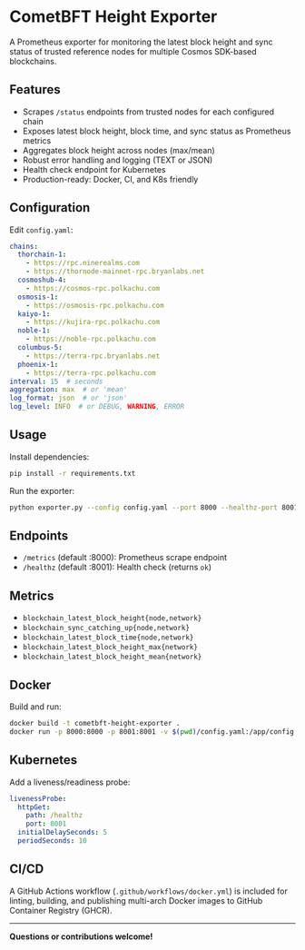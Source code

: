# CometBFT Height Exporter

A Prometheus exporter for monitoring the latest block height and sync status of trusted reference nodes for multiple Cosmos SDK-based blockchains.

## Features
- Scrapes `/status` endpoints from trusted nodes for each configured chain
- Exposes latest block height, block time, and sync status as Prometheus metrics
- Aggregates block height across nodes (max/mean)
- Robust error handling and logging (TEXT or JSON)
- Health check endpoint for Kubernetes
- Production-ready: Docker, CI, and K8s friendly

## Configuration
Edit `config.yaml`:
```yaml
chains:
  thorchain-1:
    - https://rpc.ninerealms.com
    - https://thornode-mainnet-rpc.bryanlabs.net
  cosmoshub-4:
    - https://cosmos-rpc.polkachu.com
  osmosis-1:
    - https://osmosis-rpc.polkachu.com
  kaiyo-1:
    - https://kujira-rpc.polkachu.com
  noble-1:
    - https://noble-rpc.polkachu.com
  columbus-5:
    - https://terra-rpc.bryanlabs.net
  phoenix-1:
    - https://terra-rpc.polkachu.com
interval: 15  # seconds
aggregation: max  # or 'mean'
log_format: json  # or 'json'
log_level: INFO  # or DEBUG, WARNING, ERROR
```

## Usage
Install dependencies:
```sh
pip install -r requirements.txt
```
Run the exporter:
```sh
python exporter.py --config config.yaml --port 8000 --healthz-port 8001
```

## Endpoints
- `/metrics` (default :8000): Prometheus scrape endpoint
- `/healthz` (default :8001): Health check (returns `ok`)

## Metrics
- `blockchain_latest_block_height{node,network}`
- `blockchain_sync_catching_up{node,network}`
- `blockchain_latest_block_time{node,network}`
- `blockchain_latest_block_height_max{network}`
- `blockchain_latest_block_height_mean{network}`

## Docker
Build and run:
```sh
docker build -t cometbft-height-exporter .
docker run -p 8000:8000 -p 8001:8001 -v $(pwd)/config.yaml:/app/config.yaml cometbft-height-exporter
```

## Kubernetes
Add a liveness/readiness probe:
```yaml
livenessProbe:
  httpGet:
    path: /healthz
    port: 8001
  initialDelaySeconds: 5
  periodSeconds: 10
```

## CI/CD
A GitHub Actions workflow (`.github/workflows/docker.yml`) is included for linting, building, and publishing multi-arch Docker images to GitHub Container Registry (GHCR).

---

**Questions or contributions welcome!**
